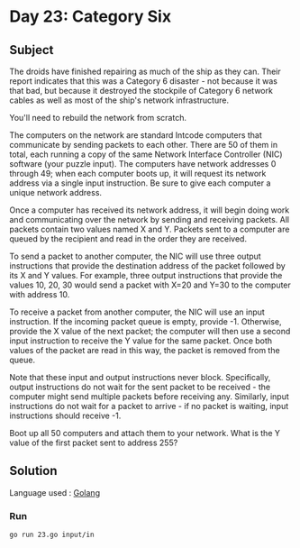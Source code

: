 # Day 23: Category Six

## Subject

The droids have finished repairing as much of the ship as they can. Their
report indicates that this was a Category 6 disaster - not because it was
that bad, but because it destroyed the stockpile of Category 6 network cables
as well as most of the ship's network infrastructure.

You'll need to rebuild the network from scratch.

The computers on the network are standard Intcode computers that communicate
by sending packets to each other. There are 50 of them in total, each running
a copy of the same Network Interface Controller (NIC) software (your puzzle
input). The computers have network addresses 0 through 49; when each computer
boots up, it will request its network address via a single input instruction.
Be sure to give each computer a unique network address.

Once a computer has received its network address, it will begin doing work
and communicating over the network by sending and receiving packets. All
packets contain two values named X and Y. Packets sent to a computer are
queued by the recipient and read in the order they are received.

To send a packet to another computer, the NIC will use three output
instructions that provide the destination address of the packet followed by
its X and Y values. For example, three output instructions that provide the
values 10, 20, 30 would send a packet with X=20 and Y=30 to the computer with
address 10.

To receive a packet from another computer, the NIC will use an input
instruction. If the incoming packet queue is empty, provide -1. Otherwise,
provide the X value of the next packet; the computer will then use a second
input instruction to receive the Y value for the same packet. Once both
values of the packet are read in this way, the packet is removed from the
queue.

Note that these input and output instructions never block. Specifically,
output instructions do not wait for the sent packet to be received - the
computer might send multiple packets before receiving any. Similarly, input
instructions do not wait for a packet to arrive - if no packet is waiting,
input instructions should receive -1.

Boot up all 50 computers and attach them to your network. What is the Y value
of the first packet sent to address 255?

## Solution

Language used : [Golang](https://golang.org/)

### Run

    go run 23.go input/in
